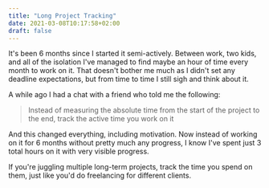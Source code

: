 ```yaml
---
title: "Long Project Tracking"
date: 2021-03-08T10:17:58+02:00
draft: false
---
```

It's been 6 months since I started it semi-actively. Between work, two kids, and all of the isolation I've managed to
find maybe an hour of time every month to work on it. That doesn't bother me much as I didn't set any deadline
expectations, but from time to time I still sigh and think about it.

A while ago I had a chat with a friend who told me the following:

> Instead of measuring the absolute time from the start of the project to the end, track the active time you work on it

And this changed everything, including motivation. Now instead of working on it for 6 months without pretty much any
progress, I know I've spent just 3 total hours on it with very visible progress.

If you're juggling multiple long-term projects, track the time you spend on them, just like you'd do freelancing for
different clients.
